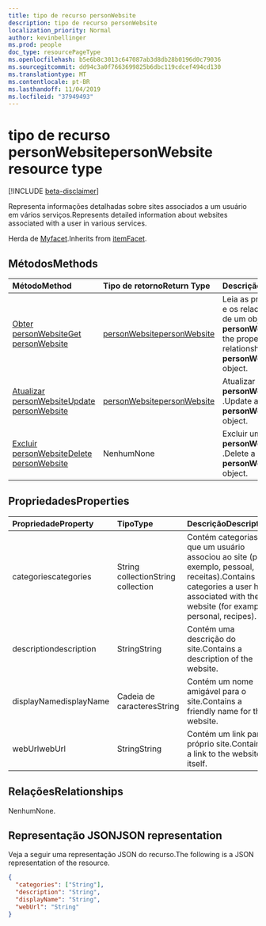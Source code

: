 ```yaml
---
title: tipo de recurso personWebsite
description: tipo de recurso personWebsite
localization_priority: Normal
author: kevinbellinger
ms.prod: people
doc_type: resourcePageType
ms.openlocfilehash: b5e6b8c3013c647087ab3d8db28b0196d0c79036
ms.sourcegitcommit: dd94c3a0f7663699825b6dbc119cdcef494cd130
ms.translationtype: MT
ms.contentlocale: pt-BR
ms.lasthandoff: 11/04/2019
ms.locfileid: "37949493"
---
```

# <a name="personwebsite-resource-type"></a><span data-ttu-id="af1b9-103">tipo de recurso personWebsite</span><span class="sxs-lookup"><span data-stu-id="af1b9-103">personWebsite resource type</span></span>

[!INCLUDE [beta-disclaimer](../../includes/beta-disclaimer.md)]

<span data-ttu-id="af1b9-104">Representa informações detalhadas sobre sites associados a um usuário em vários serviços.</span><span class="sxs-lookup"><span data-stu-id="af1b9-104">Represents detailed information about websites associated with a user in various services.</span></span>

<span data-ttu-id="af1b9-105">Herda de [Myfacet](itemfacet.md).</span><span class="sxs-lookup"><span data-stu-id="af1b9-105">Inherits from [itemFacet](itemfacet.md).</span></span>

## <a name="methods"></a><span data-ttu-id="af1b9-106">Métodos</span><span class="sxs-lookup"><span data-stu-id="af1b9-106">Methods</span></span>

| <span data-ttu-id="af1b9-107">Método</span><span class="sxs-lookup"><span data-stu-id="af1b9-107">Method</span></span>                                           | <span data-ttu-id="af1b9-108">Tipo de retorno</span><span class="sxs-lookup"><span data-stu-id="af1b9-108">Return Type</span></span>                       | <span data-ttu-id="af1b9-109">Descrição</span><span class="sxs-lookup"><span data-stu-id="af1b9-109">Description</span></span>                                                |
|:-------------------------------------------------|:----------------------------------|:-----------------------------------------------------------|
| [<span data-ttu-id="af1b9-110">Obter personWebsite</span><span class="sxs-lookup"><span data-stu-id="af1b9-110">Get personWebsite</span></span>](../api/personwebsite-get.md) | [<span data-ttu-id="af1b9-111">personWebsite</span><span class="sxs-lookup"><span data-stu-id="af1b9-111">personWebsite</span></span>](personwebsite.md) | <span data-ttu-id="af1b9-112">Leia as propriedades e os relacionamentos de um objeto **personWebsite** .</span><span class="sxs-lookup"><span data-stu-id="af1b9-112">Read the properties and relationships of a **personWebsite** object.</span></span> |
| [<span data-ttu-id="af1b9-113">Atualizar personWebsite</span><span class="sxs-lookup"><span data-stu-id="af1b9-113">Update personWebsite</span></span>](../api/personwebsite-update.md)         | [<span data-ttu-id="af1b9-114">personWebsite</span><span class="sxs-lookup"><span data-stu-id="af1b9-114">personWebsite</span></span>](personwebsite.md) | <span data-ttu-id="af1b9-115">Atualizar um objeto **personWebsite** .</span><span class="sxs-lookup"><span data-stu-id="af1b9-115">Update a **personWebsite** object.</span></span>                               |
| [<span data-ttu-id="af1b9-116">Excluir personWebsite</span><span class="sxs-lookup"><span data-stu-id="af1b9-116">Delete personWebsite</span></span>](../api/personwebsite-delete.md)         | <span data-ttu-id="af1b9-117">Nenhum</span><span class="sxs-lookup"><span data-stu-id="af1b9-117">None</span></span>                              | <span data-ttu-id="af1b9-118">Excluir um objeto **personWebsite** .</span><span class="sxs-lookup"><span data-stu-id="af1b9-118">Delete a **personWebsite** object.</span></span>                               |

## <a name="properties"></a><span data-ttu-id="af1b9-119">Propriedades</span><span class="sxs-lookup"><span data-stu-id="af1b9-119">Properties</span></span>

| <span data-ttu-id="af1b9-120">Propriedade</span><span class="sxs-lookup"><span data-stu-id="af1b9-120">Property</span></span>     | <span data-ttu-id="af1b9-121">Tipo</span><span class="sxs-lookup"><span data-stu-id="af1b9-121">Type</span></span>              | <span data-ttu-id="af1b9-122">Descrição</span><span class="sxs-lookup"><span data-stu-id="af1b9-122">Description</span></span>                                                                         |
|:-------------|:------------------|:------------------------------------------------------------------------------------|
|<span data-ttu-id="af1b9-123">categories</span><span class="sxs-lookup"><span data-stu-id="af1b9-123">categories</span></span>    |<span data-ttu-id="af1b9-124">String collection</span><span class="sxs-lookup"><span data-stu-id="af1b9-124">String collection</span></span>  | <span data-ttu-id="af1b9-125">Contém categorias que um usuário associou ao site (por exemplo, pessoal, receitas).</span><span class="sxs-lookup"><span data-stu-id="af1b9-125">Contains categories a user has associated with the website (for example, personal, recipes).</span></span>  |
|<span data-ttu-id="af1b9-126">description</span><span class="sxs-lookup"><span data-stu-id="af1b9-126">description</span></span>   |<span data-ttu-id="af1b9-127">String</span><span class="sxs-lookup"><span data-stu-id="af1b9-127">String</span></span>             | <span data-ttu-id="af1b9-128">Contém uma descrição do site.</span><span class="sxs-lookup"><span data-stu-id="af1b9-128">Contains a description of the website.</span></span>                                              |
|<span data-ttu-id="af1b9-129">displayName</span><span class="sxs-lookup"><span data-stu-id="af1b9-129">displayName</span></span>   |<span data-ttu-id="af1b9-130">Cadeia de caracteres</span><span class="sxs-lookup"><span data-stu-id="af1b9-130">String</span></span>             | <span data-ttu-id="af1b9-131">Contém um nome amigável para o site.</span><span class="sxs-lookup"><span data-stu-id="af1b9-131">Contains a friendly name for the website.</span></span>                                           |
|<span data-ttu-id="af1b9-132">webUrl</span><span class="sxs-lookup"><span data-stu-id="af1b9-132">webUrl</span></span>        |<span data-ttu-id="af1b9-133">String</span><span class="sxs-lookup"><span data-stu-id="af1b9-133">String</span></span>             | <span data-ttu-id="af1b9-134">Contém um link para o próprio site.</span><span class="sxs-lookup"><span data-stu-id="af1b9-134">Contains a link to the website itself.</span></span>                                              |

## <a name="relationships"></a><span data-ttu-id="af1b9-135">Relações</span><span class="sxs-lookup"><span data-stu-id="af1b9-135">Relationships</span></span>

<span data-ttu-id="af1b9-136">Nenhum</span><span class="sxs-lookup"><span data-stu-id="af1b9-136">None.</span></span>

## <a name="json-representation"></a><span data-ttu-id="af1b9-137">Representação JSON</span><span class="sxs-lookup"><span data-stu-id="af1b9-137">JSON representation</span></span>

<span data-ttu-id="af1b9-138">Veja a seguir uma representação JSON do recurso.</span><span class="sxs-lookup"><span data-stu-id="af1b9-138">The following is a JSON representation of the resource.</span></span> 

<!-- {
  "blockType": "resource",
  "optionalProperties": [

  ],
  "@odata.type": "microsoft.graph.personWebsite",
  "baseType": ""
}-->

```json
{
  "categories": ["String"],
  "description": "String",
  "displayName": "String",
  "webUrl": "String"
}
```

<!-- uuid: 16cd6b66-4b1a-43a1-adaf-3a886856ed98
2019-02-04 14:57:30 UTC -->
<!-- {
  "type": "#page.annotation",
  "description": "personWebsite resource",
  "keywords": "",
  "section": "documentation",
  "tocPath": ""
}-->
